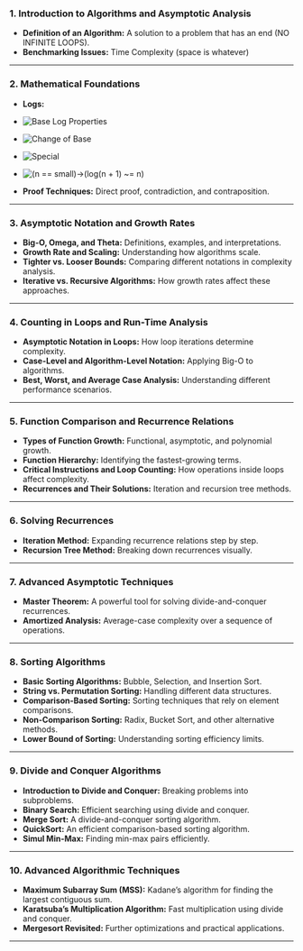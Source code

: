 ### **1. Introduction to Algorithms and Asymptotic Analysis**
- **Definition of an Algorithm:** A solution to a problem that has an end (NO INFINITE LOOPS).
- **Benchmarking Issues:** Time Complexity (space is whatever)

---

### **2. Mathematical Foundations**
- **Logs:**
 - ![Base Log Properties](https://github.com/user-attachments/assets/c8674c86-5d4c-461f-a44f-0b849c5337f8)
 - ![Change of Base](https://github.com/user-attachments/assets/8f1a53b5-bee4-40f5-b6f3-1bb0418ae9fb)
 - ![Special](https://github.com/user-attachments/assets/51a67818-67ed-4c26-891f-7d8e321880d2)
 - ![(n == small)->(log(n + 1) ~= n)](https://github.com/user-attachments/assets/0889078a-65d2-40b1-85c6-10184507bc7f)




- **Proof Techniques:** Direct proof, contradiction, and contraposition.

---

### **3. Asymptotic Notation and Growth Rates**
- **Big-O, Omega, and Theta:** Definitions, examples, and interpretations.
- **Growth Rate and Scaling:** Understanding how algorithms scale.
- **Tighter vs. Looser Bounds:** Comparing different notations in complexity analysis.
- **Iterative vs. Recursive Algorithms:** How growth rates affect these approaches.

---

### **4. Counting in Loops and Run-Time Analysis**
- **Asymptotic Notation in Loops:** How loop iterations determine complexity.
- **Case-Level and Algorithm-Level Notation:** Applying Big-O to algorithms.
- **Best, Worst, and Average Case Analysis:** Understanding different performance scenarios.

---

### **5. Function Comparison and Recurrence Relations**
- **Types of Function Growth:** Functional, asymptotic, and polynomial growth.
- **Function Hierarchy:** Identifying the fastest-growing terms.
- **Critical Instructions and Loop Counting:** How operations inside loops affect complexity.
- **Recurrences and Their Solutions:** Iteration and recursion tree methods.

---

### **6. Solving Recurrences**
- **Iteration Method:** Expanding recurrence relations step by step.
- **Recursion Tree Method:** Breaking down recurrences visually.

---

### **7. Advanced Asymptotic Techniques**
- **Master Theorem:** A powerful tool for solving divide-and-conquer recurrences.
- **Amortized Analysis:** Average-case complexity over a sequence of operations.

---

### **8. Sorting Algorithms**
- **Basic Sorting Algorithms:** Bubble, Selection, and Insertion Sort.
- **String vs. Permutation Sorting:** Handling different data structures.
- **Comparison-Based Sorting:** Sorting techniques that rely on element comparisons.
- **Non-Comparison Sorting:** Radix, Bucket Sort, and other alternative methods.
- **Lower Bound of Sorting:** Understanding sorting efficiency limits.

---

### **9. Divide and Conquer Algorithms**
- **Introduction to Divide and Conquer:** Breaking problems into subproblems.
- **Binary Search:** Efficient searching using divide and conquer.
- **Merge Sort:** A divide-and-conquer sorting algorithm.
- **QuickSort:** An efficient comparison-based sorting algorithm.
- **Simul Min-Max:** Finding min-max pairs efficiently.

---

### **10. Advanced Algorithmic Techniques**
- **Maximum Subarray Sum (MSS):** Kadane’s algorithm for finding the largest contiguous sum.
- **Karatsuba’s Multiplication Algorithm:** Fast multiplication using divide and conquer.
- **Mergesort Revisited:** Further optimizations and practical applications.

---
